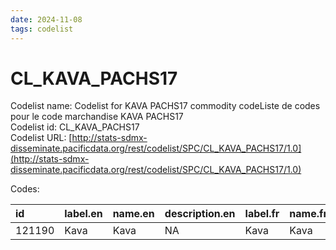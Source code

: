 ```yaml
---
date: 2024-11-08
tags: codelist
---
```


# CL_KAVA_PACHS17

Codelist name: Codelist for KAVA PACHS17 commodity codeListe de codes pour le code marchandise KAVA PACHS17  
Codelist id: CL_KAVA_PACHS17  
Codelist URL: [http://stats-sdmx-disseminate.pacificdata.org/rest/codelist/SPC/CL_KAVA_PACHS17/1.0](http://stats-sdmx-disseminate.pacificdata.org/rest/codelist/SPC/CL_KAVA_PACHS17/1.0)  

Codes:  

|id     |label.en |name.en |description.en |label.fr |name.fr |description.fr |
|:------|:--------|:-------|:--------------|:--------|:-------|:--------------|
|121190 |Kava     |Kava    |NA             |Kava     |Kava    |NA             |
